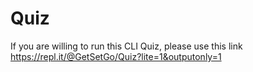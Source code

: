# Quiz
If you are willing to run this CLI Quiz, please use this link
https://repl.it/@GetSetGo/Quiz?lite=1&outputonly=1
